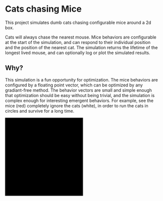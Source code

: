 # Cats chasing Mice
This project simulates dumb cats chasing configurable mice around a 2d box.

Cats will always chase the nearest mouse. Mice behaviors are configurable at the start of the simulation, and can respond to their individual position and the position of the nearest cat. The simulation returns the lifetime of the longest lived mouse, and can optionally log or plot the simulated results.
## Why?
This simulation is a fun opportunity for optimization. The mice behaviors are configured by a floating point vector, which can be optimized by any gradiant-free method. The behavior vectors are small and simple enough that optimization should be easy without being trivial, and the simulation is complex enough for interesting emergent behaviors. For example, see the mice (red) completely ignore the cats (white), in order to run the cats in circles and survive for a long time.

![Circles](circle.gif)
